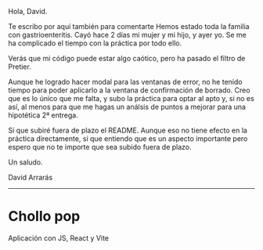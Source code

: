 Hola, David.

Te escribo por aquí también para comentarte Hemos estado toda la familia con gastrioenteritis. Cayó hace 2 días mi mujer y mi hijo, y ayer yo. Se me ha complicado el tiempo con la práctica por todo ello.

Verás que mi código puede estar algo caótico, pero ha pasado el filtro de Pretier.

Aunque he logrado hacer modal para las ventanas de error, no he tenido tiempo para poder aplicarlo a la ventana de confirmación de borrado. Creo que es lo único que me falta, y subo la práctica para optar al apto y, si no es así, al menos para que me hagas un análsis de puntos a mejorar para una hipotética 2ª entrega.

Sí que subiré fuera de plazo el README. Aunque eso no tiene efecto en la práctica directamente, sí que entiendo que es un aspecto importante pero espero que no te importe que sea subido fuera de plazo.

Un saludo.

David Arrarás

---

# Chollo pop

Aplicación con JS, React y Vite
